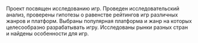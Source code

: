 Проект посвящен исследованию игр. Проведен исследовательский анализ, проверены гипотезы о равенстве рейтингов игр различных жанров и платформ. Выбраны популярная платформа и жанр на которых целесообразно разрабатывать игру. Исследованы рынки разных стран и найдены особенности для игр.   
